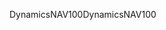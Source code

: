 <span data-ttu-id="cd92a-101">DynamicsNAV100</span><span class="sxs-lookup"><span data-stu-id="cd92a-101">DynamicsNAV100</span></span>